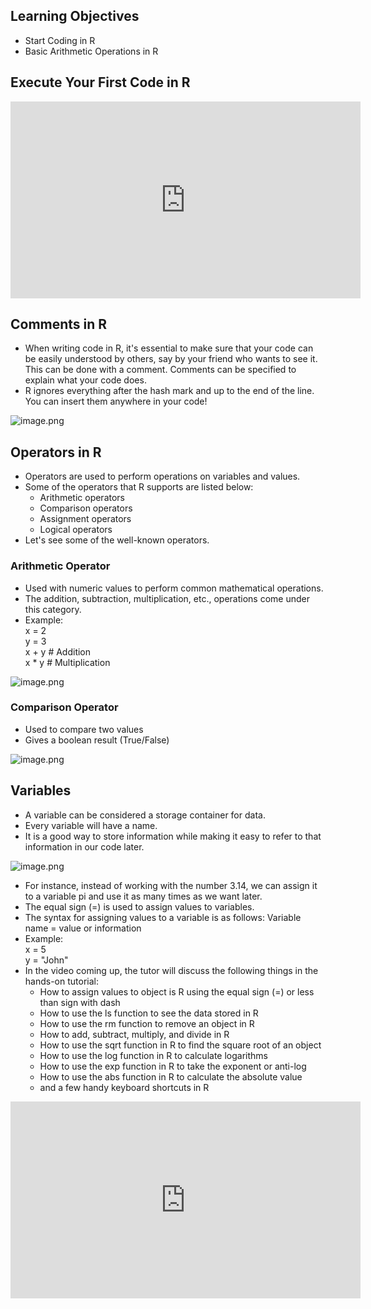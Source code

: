 ## Learning Objectives

* Start Coding in R
* Basic Arithmetic Operations in R

## Execute Your First Code in R










<iframe width="560" height="315" src="https://www.youtube.com/embed/sFdjW-aagcc?start=10" title="YouTube video player" frameborder="0" allow="accelerometer; autoplay; clipboard-write; encrypted-media; gyroscope; picture-in-picture" allowfullscreen></iframe>










## Comments in R

* When writing code in R, it's essential to make sure that your code can be easily understood by others, say by your friend who wants to see it. This can be done with a comment. Comments can be specified to explain what your code does.
* R ignores everything after the hash mark and up to the end of the line. You can insert them anywhere in your code!







![image.png](https://dphi-live.s3.amazonaws.com/media_uploads/image_4181fdf41cd346579cb41125f55f28e2.png)





## Operators in R

* Operators are used to perform operations on variables and values.
* Some of the operators that R supports are listed below:
  * Arithmetic operators
  * Comparison operators
  * Assignment operators
  * Logical operators
* Let's see some of the well-known operators.

### Arithmetic Operator

* Used with numeric values to perform common mathematical operations.
* The addition, subtraction, multiplication, etc., operations come under this category.
* Example:  
x = 2  
y = 3  
x + y # Addition  
x \* y # Multiplication










![image.png](https://dphi-live.s3.amazonaws.com/media_uploads/image_fccddec56e4243a4a016037c504b8e10.png)










### Comparison Operator

* Used to compare two values
* Gives a boolean result (True/False)








![image.png](https://dphi-live.s3.amazonaws.com/media_uploads/image_0e2279b25d9e47868174cae54e7214c9.png)








## Variables

* A variable can be considered a storage container for data.
* Every variable will have a name.
* It is a good way to store information while making it easy to refer to that information in our code later.








![image.png](https://dphi-live.s3.amazonaws.com/media_uploads/image_d3d3755414d84155bb6e3d5010c1c4c6.png)







* For instance, instead of working with the number 3.14, we can assign it to a variable pi and use it as many times as we want later.
* The equal sign (=) is used to assign values to variables.
* The syntax for assigning values to a variable is as follows: Variable name = value or information
* Example:  
x = 5  
y = "John"
* In the video coming up, the tutor will discuss the following things in the hands-on tutorial:
  * How to assign values to object is R using the equal sign (=) or less than sign with dash
  * How to use the ls function to see the data stored in R
  * How to use the rm function to remove an object in R
  * How to add, subtract, multiply, and divide in R
  * How to use the sqrt function in R to find the square root of an object
  * How to use the log function in R to calculate logarithms
  * How to use the exp function in R to take the exponent or anti-log
  * How to use the abs function in R to calculate the absolute value
  * and a few handy keyboard shortcuts in R











<iframe width="560" height="315" src="https://www.youtube.com/embed/UYclmg1_KLk" title="YouTube video player" frameborder="0" allow="accelerometer; autoplay; clipboard-write; encrypted-media; gyroscope; picture-in-picture" allowfullscreen></iframe>